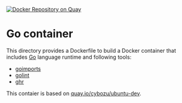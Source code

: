 [![Docker Repository on Quay](https://quay.io/repository/cybozu/golang/status "Docker Repository on Quay")](https://quay.io/repository/cybozu/golang)

Go container
============

This directory provides a Dockerfile to build a Docker container
that includes [Go](https://golang.org/) language runtime and following
tools:

* [goimports](https://godoc.org/golang.org/x/tools/cmd/goimports)
* [golint](https://github.com/golang/lint)
* [ghr](https://github.com/tcnksm/ghr)

This contaier is based on [quay.io/cybozu/ubuntu-dev](https://quay.io/repository/cybozu/ubuntu-dev).
